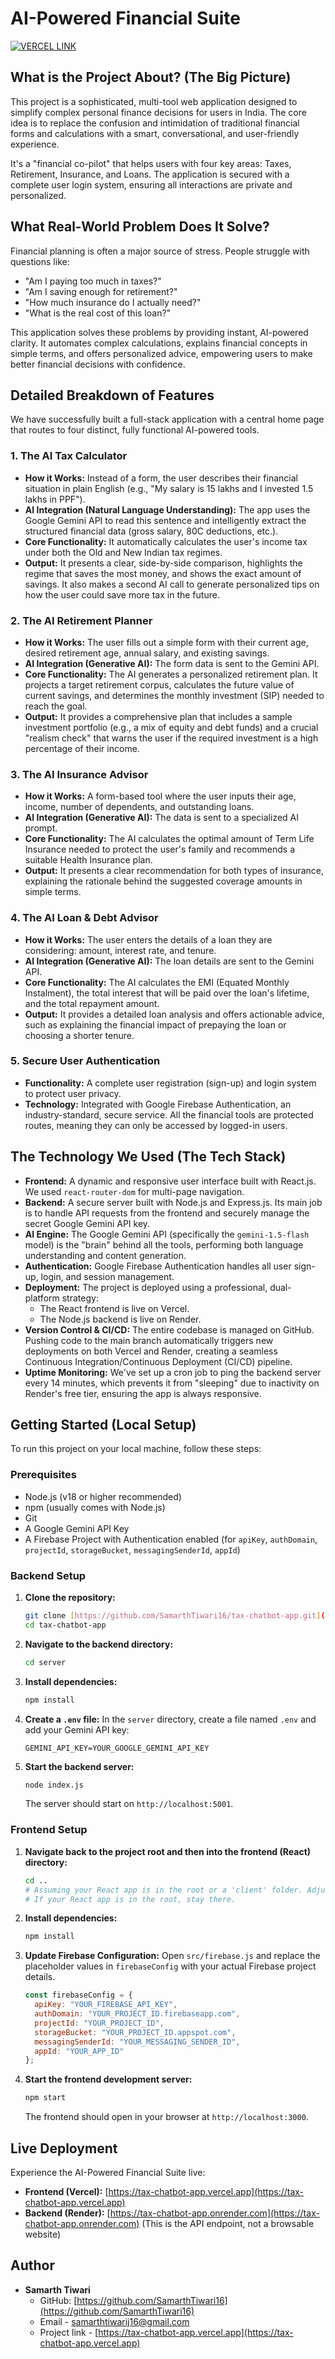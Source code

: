 # AI-Powered Financial Suite

[![VERCEL LINK](https://img.shields.io/badge/LIVE%20DEMO-grey?style=for-the-badge&logo=vercel&logoColor=white&labelColor=555&color=007AFF)](https://tax-chatbot-app.vercel.app)

## What is the Project About? (The Big Picture)

This project is a sophisticated, multi-tool web application designed to simplify complex personal finance decisions for users in India. The core idea is to replace the confusion and intimidation of traditional financial forms and calculations with a smart, conversational, and user-friendly experience.

It's a "financial co-pilot" that helps users with four key areas: Taxes, Retirement, Insurance, and Loans. The application is secured with a complete user login system, ensuring all interactions are private and personalized.

## What Real-World Problem Does It Solve?

Financial planning is often a major source of stress. People struggle with questions like:

* "Am I paying too much in taxes?"
* "Am I saving enough for retirement?"
* "How much insurance do I actually need?"
* "What is the real cost of this loan?"

This application solves these problems by providing instant, AI-powered clarity. It automates complex calculations, explains financial concepts in simple terms, and offers personalized advice, empowering users to make better financial decisions with confidence.

## Detailed Breakdown of Features

We have successfully built a full-stack application with a central home page that routes to four distinct, fully functional AI-powered tools.

### 1. The AI Tax Calculator

* **How it Works:** Instead of a form, the user describes their financial situation in plain English (e.g., "My salary is 15 lakhs and I invested 1.5 lakhs in PPF").
* **AI Integration (Natural Language Understanding):** The app uses the Google Gemini API to read this sentence and intelligently extract the structured financial data (gross salary, 80C deductions, etc.).
* **Core Functionality:** It automatically calculates the user's income tax under both the Old and New Indian tax regimes.
* **Output:** It presents a clear, side-by-side comparison, highlights the regime that saves the most money, and shows the exact amount of savings. It also makes a second AI call to generate personalized tips on how the user could save more tax in the future.

### 2. The AI Retirement Planner

* **How it Works:** The user fills out a simple form with their current age, desired retirement age, annual salary, and existing savings.
* **AI Integration (Generative AI):** The form data is sent to the Gemini API.
* **Core Functionality:** The AI generates a personalized retirement plan. It projects a target retirement corpus, calculates the future value of current savings, and determines the monthly investment (SIP) needed to reach the goal.
* **Output:** It provides a comprehensive plan that includes a sample investment portfolio (e.g., a mix of equity and debt funds) and a crucial "realism check" that warns the user if the required investment is a high percentage of their income.

### 3. The AI Insurance Advisor

* **How it Works:** A form-based tool where the user inputs their age, income, number of dependents, and outstanding loans.
* **AI Integration (Generative AI):** The data is sent to a specialized AI prompt.
* **Core Functionality:** The AI calculates the optimal amount of Term Life Insurance needed to protect the user's family and recommends a suitable Health Insurance plan.
* **Output:** It presents a clear recommendation for both types of insurance, explaining the rationale behind the suggested coverage amounts in simple terms.

### 4. The AI Loan & Debt Advisor

* **How it Works:** The user enters the details of a loan they are considering: amount, interest rate, and tenure.
* **AI Integration (Generative AI):** The loan details are sent to the Gemini API.
* **Core Functionality:** The AI calculates the EMI (Equated Monthly Instalment), the total interest that will be paid over the loan's lifetime, and the total repayment amount.
* **Output:** It provides a detailed loan analysis and offers actionable advice, such as explaining the financial impact of prepaying the loan or choosing a shorter tenure.

### 5. Secure User Authentication

* **Functionality:** A complete user registration (sign-up) and login system to protect user privacy.
* **Technology:** Integrated with Google Firebase Authentication, an industry-standard, secure service. All the financial tools are protected routes, meaning they can only be accessed by logged-in users.

## The Technology We Used (The Tech Stack)

* **Frontend:** A dynamic and responsive user interface built with React.js. We used `react-router-dom` for multi-page navigation.
* **Backend:** A secure server built with Node.js and Express.js. Its main job is to handle API requests from the frontend and securely manage the secret Google Gemini API key.
* **AI Engine:** The Google Gemini API (specifically the `gemini-1.5-flash` model) is the "brain" behind all the tools, performing both language understanding and content generation.
* **Authentication:** Google Firebase Authentication handles all user sign-up, login, and session management.
* **Deployment:** The project is deployed using a professional, dual-platform strategy:
    * The React frontend is live on Vercel.
    * The Node.js backend is live on Render.
* **Version Control & CI/CD:** The entire codebase is managed on GitHub. Pushing code to the main branch automatically triggers new deployments on both Vercel and Render, creating a seamless Continuous Integration/Continuous Deployment (CI/CD) pipeline.
* **Uptime Monitoring:** We've set up a cron job to ping the backend server every 14 minutes, which prevents it from "sleeping" due to inactivity on Render's free tier, ensuring the app is always responsive.

## Getting Started (Local Setup)

To run this project on your local machine, follow these steps:

### Prerequisites

* Node.js (v18 or higher recommended)
* npm (usually comes with Node.js)
* Git
* A Google Gemini API Key
* A Firebase Project with Authentication enabled (for `apiKey`, `authDomain`, `projectId`, `storageBucket`, `messagingSenderId`, `appId`)

### Backend Setup

1.  **Clone the repository:**
    ```bash
    git clone [https://github.com/SamarthTiwari16/tax-chatbot-app.git](https://github.com/SamarthTiwari16/tax-chatbot-app.git)
    cd tax-chatbot-app
    ```
2.  **Navigate to the backend directory:**
    ```bash
    cd server
    ```
3.  **Install dependencies:**
    ```bash
    npm install
    ```
4.  **Create a `.env` file:** In the `server` directory, create a file named `.env` and add your Gemini API key:
    ```
    GEMINI_API_KEY=YOUR_GOOGLE_GEMINI_API_KEY
    ```
5.  **Start the backend server:**
    ```bash
    node index.js
    ```
    The server should start on `http://localhost:5001`.

### Frontend Setup

1.  **Navigate back to the project root and then into the frontend (React) directory:**
    ```bash
    cd ..
    # Assuming your React app is in the root or a 'client' folder. Adjust if necessary.
    # If your React app is in the root, stay there.
    ```
2.  **Install dependencies:**
    ```bash
    npm install
    ```
3.  **Update Firebase Configuration:** Open `src/firebase.js` and replace the placeholder values in `firebaseConfig` with your actual Firebase project details.
    ```javascript
    const firebaseConfig = {
      apiKey: "YOUR_FIREBASE_API_KEY",
      authDomain: "YOUR_PROJECT_ID.firebaseapp.com",
      projectId: "YOUR_PROJECT_ID",
      storageBucket: "YOUR_PROJECT_ID.appspot.com",
      messagingSenderId: "YOUR_MESSAGING_SENDER_ID",
      appId: "YOUR_APP_ID"
    };
    ```
4.  **Start the frontend development server:**
    ```bash
    npm start
    ```
    The frontend should open in your browser at `http://localhost:3000`.

## Live Deployment

Experience the AI-Powered Financial Suite live:

* **Frontend (Vercel):** [https://tax-chatbot-app.vercel.app](https://tax-chatbot-app.vercel.app)
* **Backend (Render):** [https://tax-chatbot-app.onrender.com](https://tax-chatbot-app.onrender.com) (This is the API endpoint, not a browsable website)

## Author

* **Samarth Tiwari**
    * GitHub: [https://github.com/SamarthTiwari16](https://github.com/SamarthTiwari16)
    * Email - [samarthtiwarij16@gmail.com](samarthtiwarij16@gmail.com)
    * Project link - [https://tax-chatbot-app.vercel.app](https://tax-chatbot-app.vercel.app)
